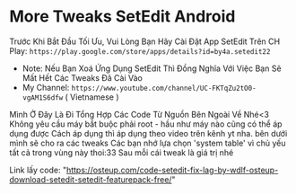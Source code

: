 
# More Tweaks SetEdit Android
Trước Khi Bắt Đầu Tối Ưu, Vui Lòng Bạn Hãy Cài Đặt App SetEdit Trên CH Play:
`https://play.google.com/store/apps/details?id=by4a.setedit22`
* Note: Nếu Bạn Xoá Ứng Dụng SetEdit Thì Đồng Nghĩa Với Việc Bạn Sẽ Mất Hết Các Tweaks Đã Cài Vào
* My Channel: `https://www.youtube.com/channel/UC-FKTqZu2tO0-vgAM1S6dfw` ( Vietnamese ) 

Mình Ở Đây Là Đi Tổng Hợp Các Code Từ Nguồn Bên Ngoài Về Nhé<3
Không yêu cầu máy bắt buộc phải root - hầu như máy nào cũng có thể áp dụng được
Cách áp dụng thì áp dụng theo video trên kênh yt nha. bên dưới mình sẽ cho ra các tweaks
Các bạn nhớ lựa chọn 'system table' vì chủ yếu tất cả trong vùng này thoi:33
Sau mỗi cái tweak là giá trị nhé


Link lấy code: 
"https://osteup.com/code-setedit-fix-lag-by-wdlf-osteup-download-setedit-setedit-featurepack-free/"
